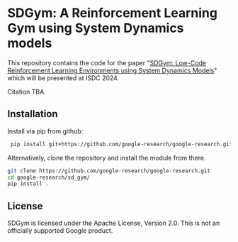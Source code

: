 # SDGym: A Reinforcement Learning Gym using System Dynamics models

This repository contains the code for the paper "[SDGym: Low-Code Reinforcement Learning Environments using System Dynamics Models](https://arxiv.org/abs/2310.12494)" which will be presented at ISDC 2024.

Citation TBA.

## Installation
Install via pip from github:

```bash
 pip install git+https://github.com/google-research/google-research.git#subdirectory=sd_gym
```

 Alternatively, clone the repository and install the module from there.

```bash
git clone https://github.com/google-research/google-research.git
cd google-research/sd_gym/
pip install .
```


## License
SDGym is licensed under the Apache License, Version 2.0.
This is not an officially supported Google product.